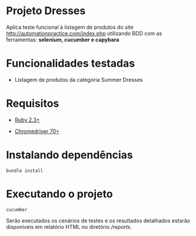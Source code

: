 # Projeto Dresses

Aplica teste funcional à listagem de produtos do site http://automationpractice.com/index.php utilizando BDD com as ferramentas: __selenium, cucumber e capybara__

# Funcionalidades testadas
* Listagem de produtos da categoria Summer Dresses

# Requisitos

* [Ruby 2.3+](https://www.ruby-lang.org/pt/documentation/installation/)

* [Chromedriver 70+](https://github.com/SeleniumHQ/selenium/wiki/ChromeDriver)

# Instalando dependências

```
bundle install
```

# Executando o projeto

```
cucumber
```

Serão executados os cenários de testes e os resultados detalhados estarão disponíveis em relatório HTML no diretório _/reports_.
